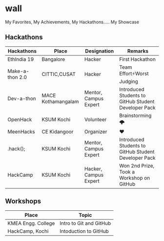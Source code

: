 # wall
My Favorites, My Achievements, My Hackathons..... My Showcase

## Hackathons

| Hackathons | Place | Designation | Remarks |
|------------|-------|-------------|---------|
|EthIndia 19|Bangalore|Hacker|First Hackathon|
|Make-a-thon 2.0|CITTIC,CUSAT|Hacker|Team Effort⚡️Worst Judging|
|Dev-a-thon|MACE Kothamangalam|Mentor, Campus Expert|Introduced Students to GitHub Student Developer Pack|
|OpenHack|KSUM Kochi|Volunteer|Brainstorming 🌩|
|MeenHacks|CE Kidangoor|Organizer|❤️|
|.hack();|KSUM Kochi|Mentor, Campus Expert|Introduced Students to GitHub Student Developer Pack|
|HackCamp|KSUM Kochi|Hacker, Campus Expert|Won 2nd Prize, Took a Workshop on GitHub|

## Workshops

|Place|Topic|
|---|---|
|KMEA Engg. College| Intro to Git and GitHub|
|HackCamp, Kochi| Intoduction to GitHub|